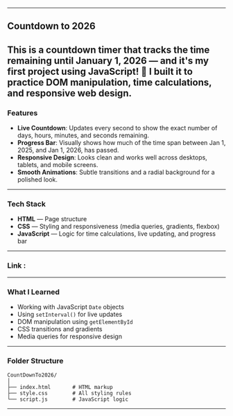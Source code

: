 
---
## Countdown to 2026

This is a **countdown timer** that tracks the time remaining until **January 1, 2026** — and it's my first project using **JavaScript**! 🚀
I built it to practice DOM manipulation, time calculations, and responsive web design.
---

### Features

- **Live Countdown**: Updates every second to show the exact number of days, hours, minutes, and seconds remaining.
- **Progress Bar**: Visually shows how much of the time span between Jan 1, 2025, and Jan 1, 2026, has passed.
- **Responsive Design**: Looks clean and works well across desktops, tablets, and mobile screens.
- **Smooth Animations**: Subtle transitions and a radial background for a polished look.

---

### Tech Stack

- **HTML** — Page structure
- **CSS** — Styling and responsiveness (media queries, gradients, flexbox)
- **JavaScript** — Logic for time calculations, live updating, and progress bar

---

### Link :

---

### What I Learned

- Working with JavaScript `Date` objects
- Using `setInterval()` for live updates
- DOM manipulation using `getElementById`
- CSS transitions and gradients
- Media queries for responsive design

---

### Folder Structure

```
CountDownTo2026/
│
├── index.html       # HTML markup
├── style.css        # All styling rules
└── script.js        # JavaScript logic
```

---
